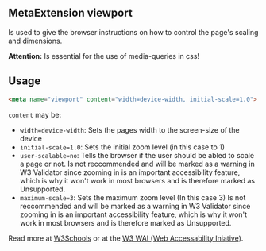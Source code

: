 ## MetaExtension viewport

Is used to give the browser instructions on how to control the page's scaling and dimensions.

**Attention:** Is essential for the use of media-queries in css!

## Usage

````html
<meta name="viewport" content="width=device-width, initial-scale=1.0">
````

`content` may be:

* `width=device-width`: Sets the pages width to the screen-size of the device
* `initial-scale=1.0`: Sets the initial zoom level (in this case to 1)
* `user-scalable=no`: Tells the browser if the user should be abled to scale a page or not.
  Is not reccommended and will be marked as a warning in W3 Validator since zooming in is an important accessibility feature, which is why it won't work in most browsers and is therefore marked as <span class="badge bg-danger">Unsupported</span>.
* `maximum-scale=3`: Sets the maximum zoom level (In this case 3)
  Is not reccommended and will be marked as a warning in W3 Validator since zooming in is an important accessibility feature, which is why it won't work in most browsers and is therefore marked as <span class="badge bg-danger">Unsupported</span>.

Read more at [W3Schools](https://www.w3schools.com/css/css_rwd_viewport.asp) or at the [W3 WAI (Web Accessability Iniative)](https://www.w3.org/WAI/standards-guidelines/act/rules/meta-viewport-b4f0c3/).
